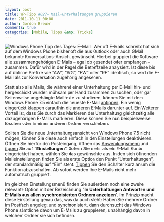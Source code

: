 ```yaml
---
layout: post
title: WP-Tipp #027– Mail-Unterhaltungen gruppieren
date: 2011-10-11 08:00
author: Gordon Breuer
comments: true
categories: [Mobile, Tipps &amp; Tricks]
---
```

<p><img style="margin: 0px 10px 0px 0px; display: inline; float: left" title="" alt="Windows Phone Tipp des Tages: E-Mail" align="left" src="http://anheledirwp.blob.core.windows.net/wordpress/2011/10/MailMG.png" /></p>  <p>Wer oft E-Mails schreibt hat sich auf dem Windows Phone bisher oft die aus Outlook oder auch GMail bekannte Konversations-Ansicht gewünscht. Hierbei gruppiert die Software alle zusammengehörigen E-Mails – egal ob gesendet oder empfangen – zusammen. Dafür wird in der Regel die Betreffzeile analysiert. Ist diese bis auf übliche Prefixe wie “AW”, “WG”, “FW” oder “RE” identisch, so wird die E-Mail als zur Konversation zugehörig angesehen.</p>  <p>Statt also alle Mails, die während einer Unterhaltung per E-Mail hin- und hergeschickt wurden mühsam per Hand zusammen zu suchen, oder gar Seitenweise angehängte Mailtexte zu studieren, können Sie mit dem Windows Phone 7.5 einfach die neueste E-Mail <a href="/post/2011/09/12/WP7-Tipp-007-%E2%80%93-Standard-Gesten.aspx">antippen</a>. Ein wenig eingerückt klappen daraufhin die anderen E-Mails darunter auf. Ein Weiterer Vorteil ist, dass Sie durch das Markieren der Unterhaltung gleichzeitig alle dazugehörigen E-Mails markieren. Diese können Sie nun beispielsweise löschen oder in einen anderen Ordner verschieben.</p>  <p>Sollten Sie die neue Unterhaltungsansicht von Windows Phone 7.5 nicht mögen, können Sie diese auch einfach in den Einstellungen deaktivieren. Öffnen Sie hierfür den Posteingang, öffnen das <a href="/post/2011/09/05/WP7-Tipp-002-&ndash;-Das-Anwendungs-und-Kontextmenu.aspx">Anwendungsmenü</a> und <a href="/post/2011/09/12/WP7-Tipp-007-%E2%80%93-Standard-Gesten.aspx">tippen</a> Sie auf “<strong>Einstellungen</strong>”. Sofern Sie mehr als ein E-Mail Konto eingerichtet haben, wählen Sie das gewünschte aus. In den sich öffnenden Maileinstellungen finden Sie als erste Option den Punkt “Unterhaltungen”, der standardmäßig auf “Ein” steht. <a href="/post/2011/09/12/WP7-Tipp-007-%E2%80%93-Standard-Gesten.aspx">Tippen</a> Sie den Schalter kurz an um die Funktion abzuschalten. Ab sofort werden Ihre E-Mails nicht mehr automatisch gruppiert.</p>  <p>Im gleichen Einstellungsmenü finden Sie außerdem noch eine zweite relevante Option mit der Bezeichnung “<strong>In Unterhaltungen Antworten und E-Mails aus allen synchronisierten Ordnern anzeigen</strong>”. Im Prinzip macht diese Einstellung genau das, was da auch steht: Haben Sie mehrere Ordner im Postfach angelegt und synchronisiert, dann durchsucht das Windows Phone sämtliche davon um E-Mails zu gruppieren, unabhängig davon in welchem Ordner sie sich befinden.</p>

